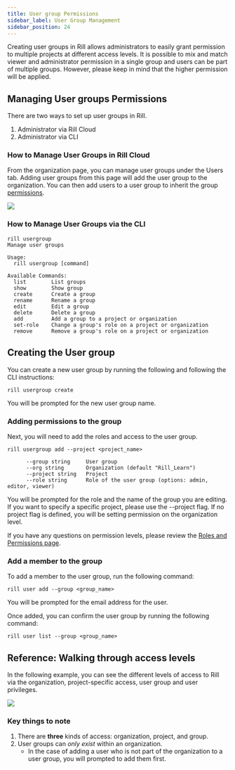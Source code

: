 ```yaml
---
title: User group Permissions
sidebar_label: User Group Management 
sidebar_position: 24
---
```


Creating user groups in Rill allows administrators to easily grant permission to multiple projects at different access levels. It is possible to mix and match viewer and administrator permission in a single group and users can be part of multiple groups. However, please keep in mind that the higher permission will be applied.

## Managing User groups Permissions
There are two ways to set up user groups in Rill.

1. Administrator via Rill Cloud
2. Administrator via CLI 

### How to Manage User Groups in Rill Cloud
From the organization page, you can manage user groups under the Users tab. Adding user groups from this page will add the user group to the organization. You can then add users to a user group to inherit the group [permissions](/manage/roles-permissions).

<img src = '/img/manage/user-management/usergroup-management.png' class='rounded-gif' />
<br />

### How to Manage User Groups via the CLI
```
rill usergroup
Manage user groups

Usage:
  rill usergroup [command]

Available Commands:
  list        List groups
  show        Show group
  create      Create a group
  rename      Rename a group
  edit        Edit a group
  delete      Delete a group
  add         Add a group to a project or organization
  set-role    Change a group's role on a project or organization
  remove      Remove a group's role on a project or organization
```

## Creating the User group

You can create a new user group by running the following and following the CLI instructions:

```
rill usergroup create
```
You will be prompted for the new user group name.

### Adding permissions to the group
Next, you will need to add the roles and access to the user group.

```
rill usergroup add --project <project_name>

      --group string     User group
      --org string       Organization (default "Rill_Learn")
      --project string   Project
      --role string      Role of the user group (options: admin, editor, viewer)
```
You will be prompted for the role and the name of the group you are editing. If you want to specify a specific project, please use the --project flag. If no project flag is defined, you will be setting permission on the organization level.

If you have any questions on permission levels, please review the [Roles and Permissions page](roles-permissions.md).

### Add a member to the group

To add a member to the user group, run the following command:
```
rill user add --group <group_name>
```

You will be prompted for the email address for the user.

Once added, you can confirm the user group by running the following command:
```
rill user list --group <group_name>
```


## Reference: Walking through access levels

In the following example, you can see the different levels of access to Rill via the organization, project-specific access, user group and user privileges.

<img src = '/img/manage/project-management/project-access.png' class='rounded-gif' />

### Key things to note
1. There are **three** kinds of access: organization, project, and group.
2. User groups can _only exist_ within an organization.
    - In the case of adding a user who is not part of the organization to a user group, you will prompted to add them first.
